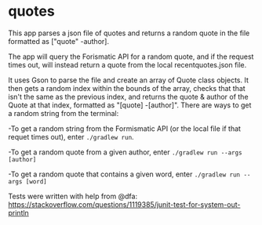 # quotes

This app parses a json file of quotes and returns a random quote in the file formatted as ["quote" -author].

The app will query the Forismatic API for a random quote, and if the request times out, will instead return a quote from the local recentquotes.json file.

It uses Gson to parse the file and create an array of Quote class objects. It then gets a random index within the bounds of the array, checks that that isn't the same as the previous index, and returns the quote & author of the Quote at that index, formatted as "[quote] -[author]". There are ways to get a random string from the terminal:

-To get a random string from the Formismatic API (or the local file if that requet times out), enter `./gradlew run`.

-To get a random quote from a given author, enter `./gradlew run --args [author]`

-To get a random quote that contains a given word, enter `./gradlew run --args [word]`

Tests were written with help from @dfa:
https://stackoverflow.com/questions/1119385/junit-test-for-system-out-println
